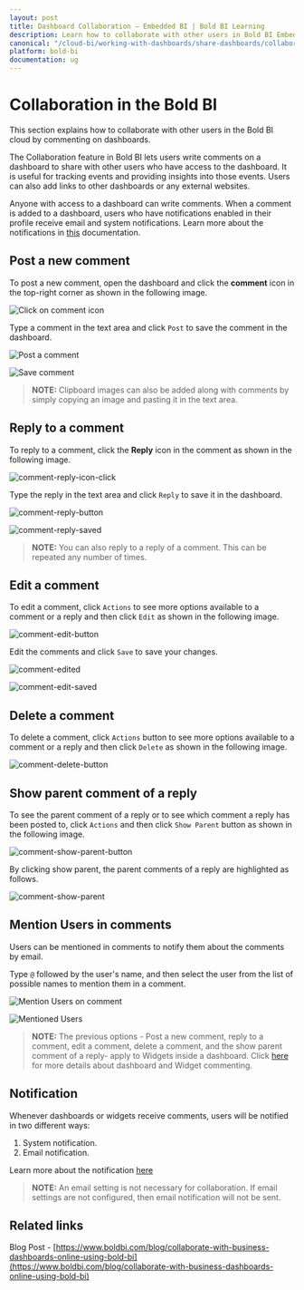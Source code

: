 ```yaml
---
layout: post
title: Dashboard Collaboration – Embedded BI | Bold BI Learning
description: Learn how to collaborate with other users in Bold BI Embedded by commenting on dashboards using various options.
canonical: "/cloud-bi/working-with-dashboards/share-dashboards/collaboration/"
platform: bold-bi
documentation: ug
---
```


# Collaboration in the Bold BI

This section explains how to collaborate with other users in the Bold BI cloud by commenting on dashboards.

The Collaboration feature in Bold BI lets users write comments on a dashboard to share with other users who have access to the dashboard. It is useful for tracking events and providing insights into those events. Users can also add links to other dashboards or any external websites. 

Anyone with access to a dashboard can write comments. When a comment is added to a dashboard, users who have notifications enabled in their profile receive email and system notifications. Learn more about the notifications in [this](/embedded-bi/working-with-dashboards/share-dashboards/notifications/) documentation.

## Post a new comment

To post a new comment, open the dashboard and click the **comment** icon in the top-right corner as shown in the following image.

![Click on comment icon](/static/assets/embedded/working-with-dashboards/share-dashboards/images/comment-button.png)

Type a comment in the text area and click `Post` to save the comment in the dashboard.

![Post a comment](/static/assets/embedded/working-with-dashboards/share-dashboards/images/comment-post.png)

![Save comment](/static/assets/embedded/working-with-dashboards/share-dashboards/images/comment-saved.png)

> **NOTE:**  Clipboard images can also be added along with comments by simply copying an image and pasting it in the text area.

## Reply to a comment

To reply to a comment, click the **Reply** icon in the comment as shown in the following image.

![comment-reply-icon-click](/static/assets/embedded/working-with-dashboards/share-dashboards/images/comment-reply-icon-click.png)

Type the reply in the text area and click `Reply` to save it in the dashboard.

![comment-reply-button](/static/assets/embedded/working-with-dashboards/share-dashboards/images/comment-reply-button.png)

![comment-reply-saved](/static/assets/embedded/working-with-dashboards/share-dashboards/images/comment-reply-saved.png)

> **NOTE:**  You can also reply to a reply of a comment. This can be repeated any number of times.

## Edit a comment

To edit a comment, click `Actions` to see more options available to a comment or a reply and then click
 `Edit` as shown in the following image.

![comment-edit-button](/static/assets/embedded/working-with-dashboards/share-dashboards/images/comment-edit-button.png)

Edit the comments and click `Save` to save your changes.

![comment-edited](/static/assets/embedded/working-with-dashboards/share-dashboards/images/comment-edited.png)

![comment-edit-saved](/static/assets/embedded/working-with-dashboards/share-dashboards/images/comment-edit-saved.png)

## Delete a comment

To delete a comment, click `Actions` button to see more options available to a comment or a reply and then click `Delete` as shown in the following image.

![comment-delete-button](/static/assets/embedded/working-with-dashboards/share-dashboards/images/comment-delete-button.png)

## Show parent comment of a reply

To see the parent comment of a reply or to see which comment a reply has been posted to, click `Actions` and then click `Show Parent` button as shown in the following image.

![comment-show-parent-button](/static/assets/embedded/working-with-dashboards/share-dashboards/images/comment-show-parent-button.png)

By clicking show parent, the parent comments of a reply are highlighted as follows.

![comment-show-parent](/static/assets/embedded/working-with-dashboards/share-dashboards/images/comment-show-parent.png)

## Mention Users in comments

Users can be mentioned in comments to notify them about the comments by email.

Type `@` followed by the user's name, and then select the user from the list of possible names to mention them in a comment. 

![Mention Users on comment](/static/assets/embedded/working-with-dashboards/share-dashboards/images/user-mention.png)

![Mentioned Users](/static/assets/embedded/working-with-dashboards/share-dashboards/images/user-mentioned.png)

> **NOTE:**  The previous options - Post a new comment, reply to a comment, edit a comment, delete a comment, and the show parent comment of a reply- apply to Widgets inside a dashboard. Click [here](/embedded-bi/working-with-dashboards/commenting-dashboard/) for more details about dashboard and Widget commenting.

## Notification
Whenever dashboards or widgets receive comments, users will be notified in two different ways: 

1. System notification.
2. Email notification.

Learn more about the notification [here](/embedded-bi/working-with-dashboards/share-dashboards/notifications/)

> **NOTE:**  An email setting is not necessary for collaboration. If email settings are not configured, then email notification will not be sent.

## Related links
Blog Post - [https://www.boldbi.com/blog/collaborate-with-business-dashboards-online-using-bold-bi](https://www.boldbi.com/blog/collaborate-with-business-dashboards-online-using-bold-bi)